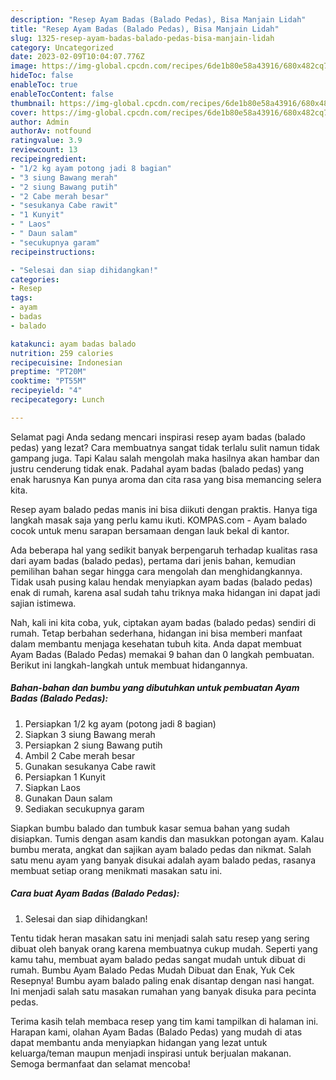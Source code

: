 ```yaml
---
description: "Resep Ayam Badas (Balado Pedas), Bisa Manjain Lidah"
title: "Resep Ayam Badas (Balado Pedas), Bisa Manjain Lidah"
slug: 1325-resep-ayam-badas-balado-pedas-bisa-manjain-lidah
category: Uncategorized
date: 2023-02-09T10:04:07.776Z
image: https://img-global.cpcdn.com/recipes/6de1b80e58a43916/680x482cq70/ayam-badas-balado-pedas-foto-resep-utama.jpg
hideToc: false
enableToc: true
enableTocContent: false
thumbnail: https://img-global.cpcdn.com/recipes/6de1b80e58a43916/680x482cq70/ayam-badas-balado-pedas-foto-resep-utama.jpg
cover: https://img-global.cpcdn.com/recipes/6de1b80e58a43916/680x482cq70/ayam-badas-balado-pedas-foto-resep-utama.jpg
author: Admin
authorAv: notfound
ratingvalue: 3.9
reviewcount: 13
recipeingredient:
- "1/2 kg ayam potong jadi 8 bagian"
- "3 siung Bawang merah"
- "2 siung Bawang putih"
- "2 Cabe merah besar"
- "sesukanya Cabe rawit"
- "1 Kunyit"
- " Laos"
- " Daun salam"
- "secukupnya garam"
recipeinstructions:

- "Selesai dan siap dihidangkan!"
categories:
- Resep
tags:
- ayam
- badas
- balado

katakunci: ayam badas balado 
nutrition: 259 calories
recipecuisine: Indonesian
preptime: "PT20M"
cooktime: "PT55M"
recipeyield: "4"
recipecategory: Lunch

---
```



Selamat pagi Anda sedang mencari inspirasi resep ayam badas (balado pedas) yang lezat? Cara membuatnya sangat tidak terlalu sulit namun tidak gampang juga. Tapi Kalau salah mengolah maka hasilnya akan hambar dan justru cenderung tidak enak. Padahal ayam badas (balado pedas) yang enak harusnya Kan punya aroma dan cita rasa yang bisa memancing selera kita.


Resep ayam balado pedas manis ini bisa diikuti dengan praktis. Hanya tiga langkah masak saja yang perlu kamu ikuti. KOMPAS.com - Ayam balado cocok untuk menu sarapan bersamaan dengan lauk bekal di kantor.

Ada beberapa hal yang sedikit banyak berpengaruh terhadap kualitas rasa dari ayam badas (balado pedas), pertama dari jenis bahan, kemudian pemilihan bahan segar hingga cara mengolah dan menghidangkannya. Tidak usah pusing kalau hendak menyiapkan ayam badas (balado pedas) enak di rumah, karena asal sudah tahu triknya maka hidangan ini dapat jadi sajian istimewa.


Nah, kali ini kita coba, yuk, ciptakan ayam badas (balado pedas) sendiri di rumah. Tetap berbahan sederhana, hidangan ini bisa memberi manfaat dalam membantu menjaga kesehatan tubuh kita. Anda dapat membuat Ayam Badas (Balado Pedas) memakai 9 bahan dan 0 langkah pembuatan. Berikut ini langkah-langkah untuk membuat hidangannya.

<!--inarticleads1-->

##### Bahan-bahan dan bumbu yang dibutuhkan untuk pembuatan Ayam Badas (Balado Pedas):

1. Persiapkan 1/2 kg ayam (potong jadi 8 bagian)
1. Siapkan 3 siung Bawang merah
1. Persiapkan 2 siung Bawang putih
1. Ambil 2 Cabe merah besar
1. Gunakan sesukanya Cabe rawit
1. Persiapkan 1 Kunyit
1. Siapkan  Laos
1. Gunakan  Daun salam
1. Sediakan secukupnya garam


Siapkan bumbu balado dan tumbuk kasar semua bahan yang sudah disiapkan. Tumis dengan asam kandis dan masukkan potongan ayam. Kalau bumbu merata, angkat dan sajikan ayam balado pedas dan nikmat. Salah satu menu ayam yang banyak disukai adalah ayam balado pedas, rasanya membuat setiap orang menikmati masakan satu ini. 

<!--inarticleads2-->

##### Cara buat Ayam Badas (Balado Pedas):


1. Selesai dan siap dihidangkan!

Tentu tidak heran masakan satu ini menjadi salah satu resep yang sering dibuat oleh banyak orang karena membuatnya cukup mudah. Seperti yang kamu tahu, membuat ayam balado pedas sangat mudah untuk dibuat di rumah. Bumbu Ayam Balado Pedas Mudah Dibuat dan Enak, Yuk Cek Resepnya! Bumbu ayam balado paling enak disantap dengan nasi hangat. Ini menjadi salah satu masakan rumahan yang banyak disuka para pecinta pedas. 

Terima kasih telah membaca resep yang tim kami tampilkan di halaman ini. Harapan kami, olahan Ayam Badas (Balado Pedas) yang mudah di atas dapat membantu anda menyiapkan hidangan yang lezat untuk keluarga/teman maupun menjadi inspirasi untuk berjualan makanan. Semoga bermanfaat dan selamat mencoba!
